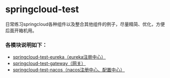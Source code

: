 # springcloud-test
日常练习springcloud各种组件以及整合其他组件的例子，尽量精简、优化，方便后面开箱机用。
### 各模块说明如下：
- [springcloud-test-eureka（eureka注册中心）](./springcloud-test-eureka/README.md) 
- [springcloud-test-gateway（网关）](./springcloud-test-gateway/README.md) 
- [springcloud-test-nacos（nacos注册中心、配置中心）](./springcloud-test-nacos/README.md) 
